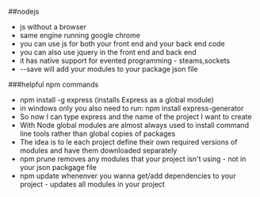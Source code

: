 ##nodejs

* js without a browser
* same engine running google chrome
* you can use js for both your front end and your back end code
* you can also use jquery in the front end and back end
* it has native support for evented programming - steams,sockets
* --save will add your modules to your package json file

###helpful npm commands

* npm install -g express (installs Express as a global module)	
* in windows only you also need to run: npm install express-generator
* So now I can type express and the name of the project I want to create
* With Node global modules are almost always used to install command line tools rather than global copies of packages
* The idea is to le each project define their own required versions of modules and have them downloaded separately
* npm prune removes any modules that your project isn't using - not in your json packgage file
* npm update whenenver you wanna get/add dependencies to your project - updates all modules in your project